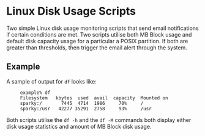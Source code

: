 # Linux Disk Usage Scripts

Two simple Linux disk usage monitoring scripts that send email notifications if certain conditions are met. Two scripts utilise both MB Block usage and
default disk capacity usage for a particular a POSIX partition. If both are greater than thresholds, then trigger the email alert through the system.

## Example

A sample of output for `df` looks like:

```
	 example% df
	 Filesystem   kbytes  used  avail  capacity  Mounted on
	 sparky:/	    7445  4714  1986     70%     /
	 sparky:/usr   42277 35291  2758     93%     /usr
```
Both scripts utilise the `df -h` and the `df -M` commands both display either disk usage statistics and amount of MB Block disk usage.